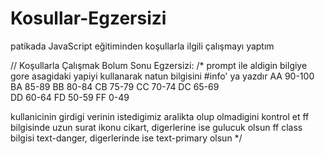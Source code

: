 # Kosullar-Egzersizi
patikada JavaScript eğitiminden koşullarla ilgili çalışmayı yaptım

// Koşullarla Çalışmak Bolum Sonu Egzersizi:
/* prompt ile aldigin bilgiye gore asagidaki yapiyi kullanarak natun bilgisini #info' ya yazdır
AA  90-100
BA  85-89
BB  80-84
CB  75-79
CC  70-74
DC  65-69  
DD  60-64
FD  50-59
FF  0-49

kullanicinin girdigi verinin istedigimiz aralikta olup olmadigini kontrol et
ff bilgisinde uzun surat ikonu cikart, digerlerine ise gulucuk olsun
ff class bilgisi text-danger, digerlerinde ise text-primary olsun
*/
